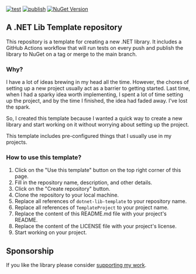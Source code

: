 [![test](https://github.com/hazzik/dotnet-lib-template/actions/workflows/test.yml/badge.svg)](https://github.com/hazzik/dotnet-lib-template/actions/workflows/test.yml)
[![publish](https://github.com/hazzik/dotnet-lib-template/actions/workflows/publish.yml/badge.svg)](https://github.com/hazzik/dotnet-lib-template/actions/workflows/publish.yml)
[![NuGet Version](https://img.shields.io/nuget/v/TemplateProject)](https://www.nuget.org/packages/TemplateProject/)

## A .NET Lib Template repository

This repository is a template for creating a new .NET library. It includes a GitHub Actions workflow that will run tests on every push and publish the library to NuGet on a tag or merge to the main branch.

### Why?

I have a lot of ideas brewing in my head all the time. However, the chores of setting up a new project usually act as a barrier to getting started. Last time, when I had a sparky idea worth implementing, I spent a lot of time setting up the project, and by the time I finished, the idea had faded away. I've lost the spark. 

So, I created this template because I wanted a quick way to create a new library and start working on it without worrying about setting up the project.

This template includes pre-configured things that I usually use in my projects.

### How to use this template?

1. Click on the "Use this template" button on the top right corner of this page.
2. Fill in the repository name, description, and other details.
3. Click on the "Create repository" button.
4. Clone the repository to your local machine.
5. Replace all references of `dotnet-lib-template` to your repository name.
6. Replace all references of `TemplateProject` to your project name.
7. Replace the content of this README.md file with your project's README.
8. Replace the content of the LICENSE file with your project's license.
9. Start working on your project.

## Sponsorship

If you like the library please consider [supporting my work](https://github.com/sponsors/hazzik).
